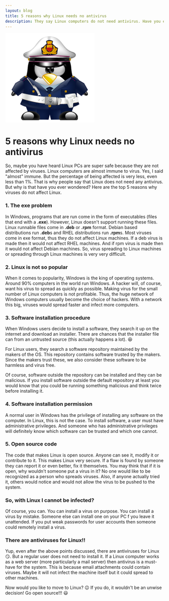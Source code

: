 ```yaml
---
layout: blog
title: 5 reasons why Linux needs no antivirus
description: They say Linux computers do not need antivirus. Have you ever wondered why? Read on to know the truth.
---
```


<img class="pic" alt="Jekyll logo" src="/img/blog/linuxVirusProtected.png">

# 5 reasons why Linux needs no antivirus

So, maybe you have heard Linux PCs are super safe because they are not affected by viruses. Linux computers are almost immune to virus. Yes, I said "almost" immune. But the percentage of being affected is very less, even less than 1%. That is why people say that Linux does not need any antivirus. But why is that have you ever wondered? Here are the top 5 reasons why viruses do not affect Linux.

### 1. The exe problem

In Windows, programs that are run come in the form of executables (files that end with a **.exe**). However, Linux doesn't support running these files. Linux runnable files come in **.deb** or **.rpm** format. Debian based distributions run **.deb**s and RHEL distributions run **.rpm**s. Most viruses come in exe format, thus they do not affect Linux machines. If a deb virus is made then it would not affect RHEL machines. And if rpm virus is made then it would not affect Debian machines. So, virus spreading to Linux machines or spreading through Linux machines is very very difficult. 

### 2. Linux is not so popular

When it comes to popularity, Windows is the king of operating systems. Around 90% computers in the world run Windows. A hacker will, of course, want his virus to spread as quickly as possible. Making virus for the small number of Linux computers is not profitable. Thus, the huge network of Windows computers usually become the choice of hackers. With a network this big, viruses would spread faster and infect more computers.

### 3. Software installation procedure

When Windows users decide to install a software, they search it up on the internet and download an installer. There are chances that the installer file can from an untrusted source (this actually happens a lot). :laughing: 

For Linux users, they search a software repository maintained by the makers of the OS. This repository contains software trusted by the makers. Since the makers trust these, we also consider these software to be harmless and virus free.

Of course, software outside the repository can be installed and they can be malicious. If you install software outside the default repository at least you would know that you could be running something malicious and think twice before installing it.

### 4. Software installation permission

A normal user in Windows has the privilege of installing any software on the computer. In Linux, this is not the case. To install software, a user must have administrative privileges. And someone who has administrative privileges will definitely know which software can be trusted and which one cannot.

### 5. Open source code

The code that makes Linux is open source. Anyone can see it, modify it or contribute to it. This makes Linux very secure. If a flaw is found by someone they can report it or even better, fix it themselves. You may think that if it is open, why wouldn't someone put a virus in it? No one would like to be recognized as a person who spreads viruses. Also, if anyone actually tried it, others would notice and would not allow the virus to be pushed to the system.

### So, with Linux I cannot be infected?

Of course, you can. You can install a virus on purpose. You can install a virus by mistake. Someone else can install one on your PC f you leave it unattended. If you put weak passwords for user accounts then someone could remotely install a virus. 

###  There are antiviruses for Linux!!

Yup, even after the above points discussed, there are antiviruses for Linux  :smirk:. But a regular user does not need to install it. If a Linux computer works as a web server (more particularly a mail server) then antivirus is a must-have for the system. This is because email attachments could contain viruses. Maybe it will not infect the machine itself but it could spread to other machines.

Now would you like to move to Linux? :wink: If you do, it wouldn't be an unwise decision! Go open source!!! :smiley:


